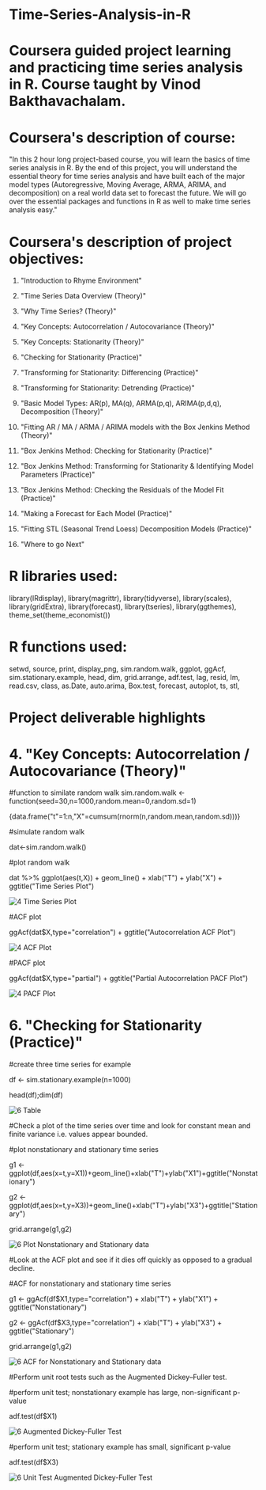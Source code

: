 # Time-Series-Analysis-in-R

# Coursera guided project learning and practicing time series analysis in R. Course taught by Vinod Bakthavachalam.

# Coursera's description of course:

"In this 2 hour long project-based course, you will learn the basics of time series analysis in R. By the end of this project, you will understand the essential theory for time series analysis and have built each of the major model types (Autoregressive, Moving Average, ARMA, ARIMA, and decomposition) on a real world data set to forecast the future. We will go over the essential packages and functions in R as well to make time series analysis easy."

# Coursera's description of project objectives:

1. "Introduction to Rhyme Environment"

2. "Time Series Data Overview (Theory)"

3. "Why Time Series? (Theory)"

4. "Key Concepts: Autocorrelation / Autocovariance (Theory)"

5. "Key Concepts: Stationarity (Theory)"

6. "Checking for Stationarity (Practice)"

7. "Transforming for Stationarity: Differencing (Practice)"

8. "Transforming for Stationarity: Detrending (Practice)"

9. "Basic Model Types: AR(p), MA(q), ARMA(p,q), ARIMA(p,d,q), Decomposition (Theory)"

10. "Fitting AR / MA / ARMA / ARIMA models with the Box Jenkins Method (Theory)"

11. "Box Jenkins Method: Checking for Stationarity (Practice)"

12. "Box Jenkins Method: Transforming for Stationarity & Identifying Model Parameters (Practice)"

13. "Box Jenkins Method: Checking the Residuals of the Model Fit (Practice)"

14. "Making a Forecast for Each Model (Practice)"

15. "Fitting STL (Seasonal Trend Loess) Decomposition Models (Practice)"

16. "Where to go Next"

# R libraries used:

library(IRdisplay), library(magrittr), library(tidyverse), library(scales), library(gridExtra), library(forecast), library(tseries), library(ggthemes), theme_set(theme_economist())

# R functions used:

setwd, source, print, display_png, sim.random.walk, ggplot, ggAcf, sim.stationary.example, head, dim, grid.arrange, adf.test, lag, resid, lm, read.csv, class, as.Date, auto.arima, Box.test, forecast, autoplot, ts, stl, 

# Project deliverable highlights

# 4. "Key Concepts: Autocorrelation / Autocovariance (Theory)"

#function to similate random walk
sim.random.walk <- function(seed=30,n=1000,random.mean=0,random.sd=1)

{data.frame("t"=1:n,"X"=cumsum(rnorm(n,random.mean,random.sd)))}

#simulate random walk

dat<-sim.random.walk()

#plot random walk

dat %>% ggplot(aes(t,X)) + geom_line() + xlab("T") + ylab("X") + ggtitle("Time Series Plot")

![4  Time Series Plot](https://github.com/NollieAnalysis/Intro-to-Time-Series-Analysis-in-R/assets/163913188/394a7c2f-8a4c-4b47-9232-a1e96fc76b8c)

#ACF plot

ggAcf(dat$X,type="correlation") + ggtitle("Autocorrelation ACF Plot")

![4  ACF Plot](https://github.com/NollieAnalysis/Intro-to-Time-Series-Analysis-in-R/assets/163913188/2179cd6e-ef85-44f0-a79b-8c8af03ea9f5)

#PACF plot

ggAcf(dat$X,type="partial") + ggtitle("Partial Autocorrelation PACF Plot")

![4  PACF Plot](https://github.com/NollieAnalysis/Intro-to-Time-Series-Analysis-in-R/assets/163913188/ab120929-ac2b-4eea-9525-e3ffd402b650)

# 6. "Checking for Stationarity (Practice)"

#create three time series for example

df <- sim.stationary.example(n=1000)

head(df);dim(df)

![6  Table](https://github.com/NollieAnalysis/Intro-to-Time-Series-Analysis-in-R/assets/163913188/4d565aae-562b-405e-beef-8060c7a67614)

#Check a plot of the time series over time and look for constant mean and finite variance i.e. values appear bounded.

#plot nonstationary and stationary time series

g1 <- ggplot(df,aes(x=t,y=X1))+geom_line()+xlab("T")+ylab("X1")+ggtitle("Nonstationary")

g2 <- ggplot(df,aes(x=t,y=X3))+geom_line()+xlab("T")+ylab("X3")+ggtitle("Stationary")

grid.arrange(g1,g2)

![6  Plot Nonstationary and Stationary data](https://github.com/NollieAnalysis/Intro-to-Time-Series-Analysis-in-R/assets/163913188/452c8b79-2c04-416c-85fe-d4062996e445)

#Look at the ACF plot and see if it dies off quickly as opposed to a gradual decline.

#ACF for nonstationary and stationary time series

g1 <- ggAcf(df$X1,type="correlation") + xlab("T") + ylab("X1") + ggtitle("Nonstationary")

g2 <- ggAcf(df$X3,type="correlation") + xlab("T") + ylab("X3") + ggtitle("Stationary")

grid.arrange(g1,g2)

![6  ACF for Nonstationary and Stationary data](https://github.com/NollieAnalysis/Intro-to-Time-Series-Analysis-in-R/assets/163913188/c4856006-88c5-4852-ac46-9a975873d104)

#Perform unit root tests such as the Augmented Dickey–Fuller test.

#perform unit test; nonstationary example has large, non-significant p-value

adf.test(df$X1)

![6  Augmented Dickey-Fuller Test](https://github.com/NollieAnalysis/Intro-to-Time-Series-Analysis-in-R/assets/163913188/b32705d5-e6a5-45a9-abe3-33186df8f170)

#perform unit test; stationary example has small, significant p-value

adf.test(df$X3)

![6  Unit Test Augmented Dickey-Fuller Test](https://github.com/NollieAnalysis/Intro-to-Time-Series-Analysis-in-R/assets/163913188/7526a5cb-3174-46ac-aa20-6552e50ce09d)
